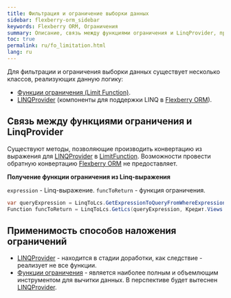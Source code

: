 ```yaml
---
title: Фильтрация и ограничение выборки данных
sidebar: flexberry-orm_sidebar
keywords: Flexberry ORM, Ограничения
summary: Описание, связь между функциями ограничения и LinqProvider, пример конвертации
toc: true
permalink: ru/fo_limitation.html
lang: ru
---
```


Для фильтрации и ограничения выборки данных существует несколько классов, реализующих данную логику:

* [Функции ограничения (Limit Function)](fo_limit-function.html).
* [LINQProvider](fo_linq-provider.html) (компоненты для поддержки LINQ в [Flexberry ORM](fo_flexberry-orm.html)).

## Связь между функциями ограничения и LinqProvider

Существуют методы, позволяющие производить конвертацию из выражения для [LINQProvider](fo_linq-provider.html) в [LimitFunction](fo_limit-function.html). Возможности провести обратную конвертацию [Flexberry ORM](fo_flexberry-orm.html) не предоставляет.

__Получение функции ограничения из Linq-выражения__

`expression` - Linq-выражение.
`funcToReturn` - функция ограничения.

``` csharp
var queryExpression = LinqToLcs.GetExpressionToQueryFromWhereExpression(expression, typeof(Кредит));  
Function funcToReturn = LinqToLcs.GetLcs(queryExpression, Кредит.Views.C__КредитE, limitResolvingViews).LimitFunction;
```

## Применимость способов наложения ограничений

* [LINQProvider](fo_linq-provider.html)  - находится в стадии доработки, как следствие - реализует не все функции.
* [Функции ограничения](fo_limit-function.html) - является наиболее полным и объемлющим инструментом для вычитки данных. В перспективе будет вытеснен [LINQProvider](fo_linq-provider.html).
